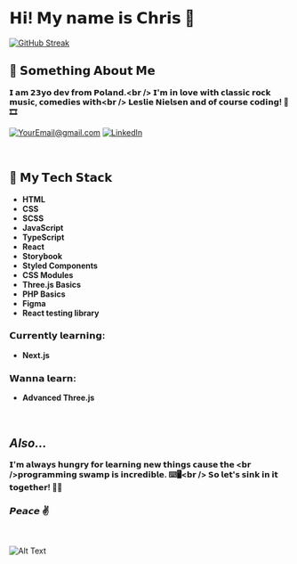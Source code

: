 # 𝗛𝗶! 𝗠𝘆 𝗻𝗮𝗺𝗲 𝗶𝘀 𝗖𝗵𝗿𝗶𝘀 👋

[![GitHub Streak](http://github-readme-streak-stats.herokuapp.com?user=BlackAndWhiteCarnage&theme=dark&date_format=M%20j%5B%2C%20Y%5D)](https://git.io/streak-stats)


## 👾 𝗦𝗼𝗺𝗲𝘁𝗵𝗶𝗻𝗴 𝗔𝗯𝗼𝘂𝘁 𝗠𝗲

**𝗜 𝗮𝗺 𝟮𝟯𝘆𝗼 𝗱𝗲𝘃 𝗳𝗿𝗼𝗺 𝗣𝗼𝗹𝗮𝗻𝗱.<𝗯𝗿 />
𝗜'𝗺 𝗶𝗻 𝗹𝗼𝘃𝗲 𝘄𝗶𝘁𝗵 𝗰𝗹𝗮𝘀𝘀𝗶𝗰 𝗿𝗼𝗰𝗸 𝗺𝘂𝘀𝗶𝗰, 𝗰𝗼𝗺𝗲𝗱𝗶𝗲𝘀 𝘄𝗶𝘁𝗵<𝗯𝗿 />
𝗟𝗲𝘀𝗹𝗶𝗲 𝗡𝗶𝗲𝗹𝘀𝗲𝗻 𝗮𝗻𝗱 𝗼𝗳 𝗰𝗼𝘂𝗿𝘀𝗲 𝗰𝗼𝗱𝗶𝗻𝗴! 🎸🎞**

<a href="mailto:krzys.repsch@gmail.com">![YourEmail@gmail.com](https://img.shields.io/badge/Gmail-D14836?style=for-the-badge&logo=gmail&logoColor=white)</a>
<a href="https://www.linkedin.com/in/krzysztof-repsch-892146231">![LinkedIn](https://img.shields.io/badge/LinkedIn-0077B5?style=for-the-badge&logo=linkedin&logoColor=white)</a>



<br />

## 🔧 𝗠𝘆 𝗧𝗲𝗰𝗵 𝗦𝘁𝗮𝗰𝗸


- **HTML**
- **CSS**
- **SCSS**
- **JavaScript**
- **TypeScript**
- **React**
- **Storybook**
- **Styled Components**
- **CSS Modules**
- **Three.js Basics**
- **PHP Basics**
- **Figma**
- **React testing library**

### 𝗖𝘂𝗿𝗿𝗲𝗻𝘁𝗹𝘆 𝗹𝗲𝗮𝗿𝗻𝗶𝗻𝗴:
- **Next.js**

### 𝗪𝗮𝗻𝗻𝗮 𝗹𝗲𝗮𝗿𝗻:
- **Advanced Three.js**

<br />


## *Also...* 

**𝗜'𝗺 𝗮𝗹𝘄𝗮𝘆𝘀 𝗵𝘂𝗻𝗴𝗿𝘆 𝗳𝗼𝗿 𝗹𝗲𝗮𝗿𝗻𝗶𝗻𝗴 𝗻𝗲𝘄 𝘁𝗵𝗶𝗻𝗴𝘀 𝗰𝗮𝘂𝘀𝗲 𝘁𝗵𝗲 <𝗯𝗿 />𝗽𝗿𝗼𝗴𝗿𝗮𝗺𝗺𝗶𝗻𝗴 𝘀𝘄𝗮𝗺𝗽 𝗶𝘀 𝗶𝗻𝗰𝗿𝗲𝗱𝗶𝗯𝗹𝗲. ⌨️🖥<𝗯𝗿 />
𝗦𝗼 𝗹𝗲𝘁'𝘀 𝘀𝗶𝗻𝗸 𝗶𝗻 𝗶𝘁 𝘁𝗼𝗴𝗲𝘁𝗵𝗲𝗿! 🏊‍♀️**

### 𝙋𝙚𝙖𝙘𝙚 ✌️

<br />

![Alt Text](https://c.tenor.com/j5YcO9slE7YAAAAC/leslie-nielsen-nothing-to-see-here.gif)







